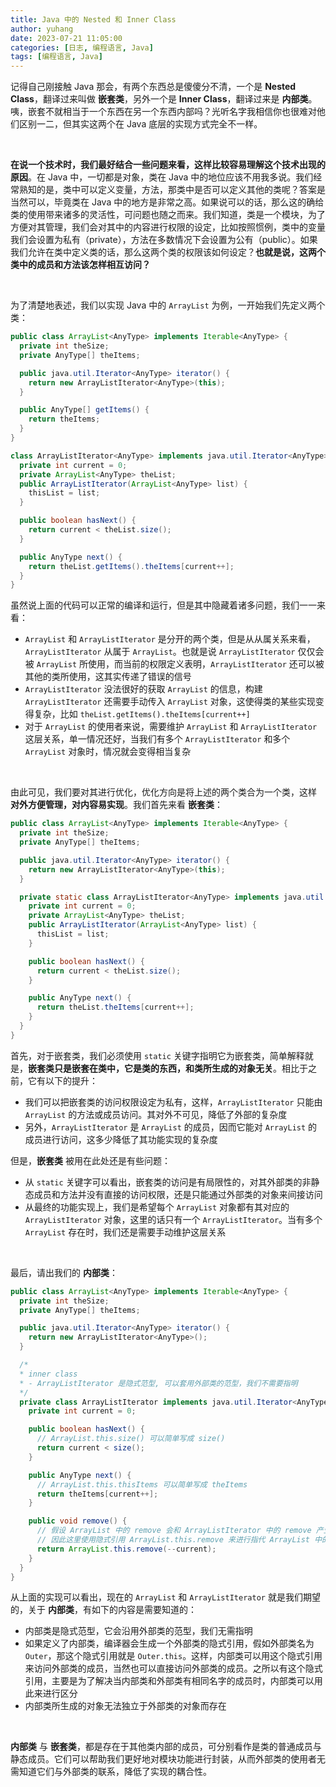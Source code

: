 ```yaml
---
title: Java 中的 Nested 和 Inner Class
author: yuhang
date: 2023-07-21 11:05:00
categories: [日志, 编程语言, Java]
tags: [编程语言, Java]
---
```


记得自己刚接触 Java 那会，有两个东西总是傻傻分不清，一个是 **Nested Class**，翻译过来叫做 **嵌套类**，另外一个是 **Inner Class**，翻译过来是 **内部类**。咦，嵌套不就相当于一个东西在另一个东西内部吗？光听名字我相信你也很难对他们区别一二，但其实这两个在 Java 底层的实现方式完全不一样。

<br>

**在说一个技术时，我们最好结合一些问题来看，这样比较容易理解这个技术出现的原因**。在 Java 中，一切都是对象，类在 Java 中的地位应该不用我多说。我们经常熟知的是，类中可以定义变量，方法，那类中是否可以定义其他的类呢？答案是当然可以，毕竟类在 Java 中的地方是非常之高。如果说可以的话，那么这的确给类的使用带来诸多的灵活性，可问题也随之而来。我们知道，类是一个模块，为了方便对其管理，我们会对其中的内容进行权限的设定，比如按照惯例，类中的变量我们会设置为私有（private），方法在多数情况下会设置为公有（public）。如果我们允许在类中定义类的话，那么这两个类的权限该如何设定？**也就是说，这两个类中的成员和方法该怎样相互访问？**

<br>

为了清楚地表述，我们以实现 Java 中的 `ArrayList` 为例，一开始我们先定义两个类：

```java
public class ArrayList<AnyType> implements Iterable<AnyType> {
  private int theSize;
  private AnyType[] theItems;

  public java.util.Iterator<AnyType> iterator() {
    return new ArrayListIterator<AnyType>(this);
  }

  public AnyType[] getItems() {
    return theItems;
  }
}

class ArrayListIterator<AnyType> implements java.util.Iterator<AnyType> {
  private int current = 0;
  private ArrayList<AnyType> theList;
  public ArrayListIterator(ArrayList<AnyType> list) {
    thisList = list;
  }

  public boolean hasNext() {
    return current < theList.size();
  }

  public AnyType next() {
    return theList.getItems().theItems[current++];
  }
}
```

虽然说上面的代码可以正常的编译和运行，但是其中隐藏着诸多问题，我们一一来看：

- `ArrayList` 和 `ArrayListIterator` 是分开的两个类，但是从从属关系来看，`ArrayListIterator` 从属于 `ArrayList`。也就是说 `ArrayListIterator` 仅仅会被 `ArrayList` 所使用，而当前的权限定义表明，`ArrayListIterator` 还可以被其他的类所使用，这其实传递了错误的信号
- `ArrayListIterator` 没法很好的获取 `ArrayList` 的信息，构建 `ArrayListIterator` 还需要手动传入 `ArrayList` 对象，这使得类的某些实现变得复杂，比如 `theList.getItems().theItems[current++]` 
- 对于 `ArrayList` 的使用者来说，需要维护 `ArrayList` 和 `ArrayListIterator` 这层关系，单一情况还好，当我们有多个 `ArrayListIterator` 和多个 `ArrayList` 对象时，情况就会变得相当复杂

<br>

由此可见，我们要对其进行优化，优化方向是将上述的两个类合为一个类，这样 **对外方便管理，对内容易实现**。我们首先来看 **嵌套类**：

```java
public class ArrayList<AnyType> implements Iterable<AnyType> {
  private int theSize;
  private AnyType[] theItems;

  public java.util.Iterator<AnyType> iterator() {
    return new ArrayListIterator<AnyType>(this);
  }

  private static class ArrayListIterator<AnyType> implements java.util.Iterator<AnyType> {
    private int current = 0;
    private ArrayList<AnyType> theList;
    public ArrayListIterator(ArrayList<AnyType> list) {
      thisList = list;
    }

    public boolean hasNext() {
      return current < theList.size();
    }

    public AnyType next() {
      return theList.theItems[current++];
    }
  }
}
```

首先，对于嵌套类，我们必须使用 `static` 关键字指明它为嵌套类，简单解释就是，**嵌套类只是嵌套在类中，它是类的东西，和类所生成的对象无关**。相比于之前，它有以下的提升：

- 我们可以把嵌套类的访问权限设定为私有，这样，`ArrayListIterator` 只能由 `ArrayList` 的方法或成员访问。其对外不可见，降低了外部的复杂度
- 另外，`ArrayListIterator` 是 `ArrayList` 的成员，因而它能对 `ArrayList` 的成员进行访问，这多少降低了其功能实现的复杂度

但是，**嵌套类** 被用在此处还是有些问题：

- 从 `static` 关键字可以看出，嵌套类的访问是有局限性的，对其外部类的非静态成员和方法并没有直接的访问权限，还是只能通过外部类的对象来间接访问
- 从最终的功能实现上，我们是希望每个 `ArrayList` 对象都有其对应的 `ArrayListIterator` 对象，这里的话只有一个 `ArrayListIterator`。当有多个 `ArrayList` 存在时，我们还是需要手动维护这层关系

<br>

最后，请出我们的 **内部类**：

```java
public class ArrayList<AnyType> implements Iterable<AnyType> {
  private int theSize;
  private AnyType[] theItems;

  public java.util.Iterator<AnyType> iterator() {
    return new ArrayListIterator<AnyType>();
  }

  /* 
  * inner class
  * - ArrayListIterator 是隐式范型, 可以套用外部类的范型，我们不需要指明
  */
  private class ArrayListIterator implements java.util.Iterator<AnyType> {
    private int current = 0;

    public boolean hasNext() {
      // ArrayList.this.size() 可以简单写成 size()
      return current < size();
    }

    public AnyType next() {
      // ArrayList.this.thisItems 可以简单写成 theItems
      return theItems[current++];
    }

    public void remove() {
      // 假设 ArrayList 中的 remove 会和 ArrayListIterator 中的 remove 产生冲突
      // 因此这里使用隐式引用 ArrayList.this.remove 来进行指代 ArrayList 中的 remove
      return ArrayList.this.remove(--current);
    }
  }
}
```

从上面的实现可以看出，现在的 `ArrayList` 和 `ArrayListIterator` 就是我们期望的，关于 **内部类**，有如下的内容是需要知道的：

- 内部类是隐式范型，它会沿用外部类的范型，我们无需指明
- 如果定义了内部类，编译器会生成一个外部类的隐式引用，假如外部类名为 `Outer`，那这个隐式引用就是 `Outer.this`。这样，内部类可以用这个隐式引用来访问外部类的成员，当然也可以直接访问外部类的成员。之所以有这个隐式引用，主要是为了解决当内部类和外部类有相同名字的成员时，内部类可以用此来进行区分
- 内部类所生成的对象无法独立于外部类的对象而存在

<br>

**内部类** 与 **嵌套类**，都是存在于其他类内部的成员，可分别看作是类的普通成员与静态成员。它们可以帮助我们更好地对模块功能进行封装，从而外部类的使用者无需知道它们与外部类的联系，降低了实现的耦合性。

